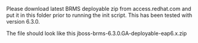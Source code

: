 Please download latest BRMS deployable zip from access.redhat.com and put it in this folder prior to running the init script.
This has been tested with version 6.3.0.

The file should look like this
jboss-brms-6.3.0.GA-deployable-eap6.x.zip 
